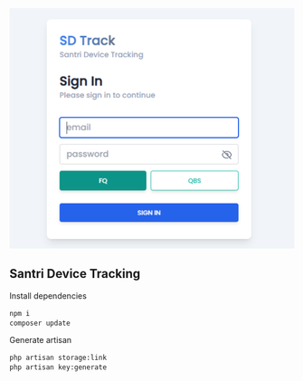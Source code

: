 <p align="center"><img src="./storage/app/sdt.png" width="600" alt="Login Preview"></p>

## Santri Device Tracking

Install dependencies

```sh
npm i
composer update
```

Generate artisan

```sh
php artisan storage:link
php artisan key:generate
```

